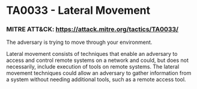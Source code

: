 # TA0033 - Lateral Movement

### MITRE ATT&CK: https://attack.mitre.org/tactics/TA0033/

The adversary is trying to move through your environment.

Lateral movement consists of techniques that enable an adversary to access and control remote systems on a network and could, but does not necessarily, include execution of tools on remote systems. The lateral movement techniques could allow an adversary to gather information from a system without needing additional tools, such as a remote access tool.